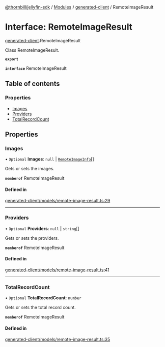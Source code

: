 [@thornbill/jellyfin-sdk](../README.md) / [Modules](../modules.md) / [generated-client](../modules/generated_client.md) / RemoteImageResult

# Interface: RemoteImageResult

[generated-client](../modules/generated_client.md).RemoteImageResult

Class RemoteImageResult.

**`export`**

**`interface`** RemoteImageResult

## Table of contents

### Properties

- [Images](generated_client.RemoteImageResult.md#images)
- [Providers](generated_client.RemoteImageResult.md#providers)
- [TotalRecordCount](generated_client.RemoteImageResult.md#totalrecordcount)

## Properties

### Images

• `Optional` **Images**: ``null`` \| [`RemoteImageInfo`](generated_client.RemoteImageInfo.md)[]

Gets or sets the images.

**`memberof`** RemoteImageResult

#### Defined in

[generated-client/models/remote-image-result.ts:29](https://github.com/jellyfin/jellyfin-sdk-typescript/blob/7402732/src/generated-client/models/remote-image-result.ts#L29)

___

### Providers

• `Optional` **Providers**: ``null`` \| `string`[]

Gets or sets the providers.

**`memberof`** RemoteImageResult

#### Defined in

[generated-client/models/remote-image-result.ts:41](https://github.com/jellyfin/jellyfin-sdk-typescript/blob/7402732/src/generated-client/models/remote-image-result.ts#L41)

___

### TotalRecordCount

• `Optional` **TotalRecordCount**: `number`

Gets or sets the total record count.

**`memberof`** RemoteImageResult

#### Defined in

[generated-client/models/remote-image-result.ts:35](https://github.com/jellyfin/jellyfin-sdk-typescript/blob/7402732/src/generated-client/models/remote-image-result.ts#L35)
